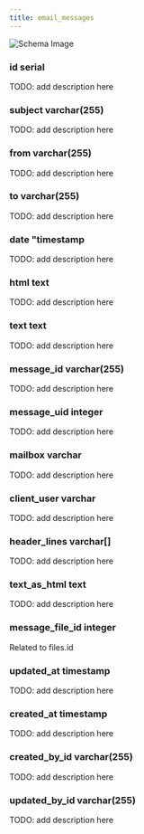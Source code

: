 ```yaml
---
title: email_messages
---
```



![Schema Image](/img/schema/email_messages.svg)

### id serial
TODO: add description here

### subject varchar(255)
TODO: add description here

### from varchar(255)
TODO: add description here

### to varchar(255)
TODO: add description here

### date "timestamp
TODO: add description here

### html text
TODO: add description here

### text text
TODO: add description here

### message_id varchar(255)
TODO: add description here

### message_uid integer
TODO: add description here

### mailbox varchar
TODO: add description here

### client_user varchar
TODO: add description here

### header_lines varchar[]
TODO: add description here

### text_as_html text
TODO: add description here

### message_file_id integer
Related to files.id

### updated_at timestamp
TODO: add description here

### created_at timestamp
TODO: add description here

### created_by_id varchar(255)
TODO: add description here

### updated_by_id varchar(255)
TODO: add description here

